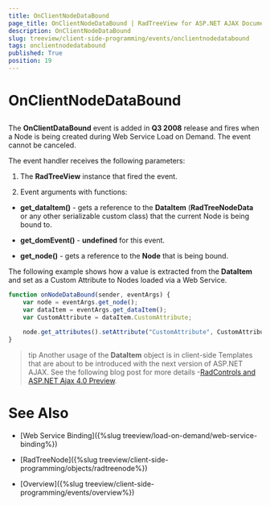 ```yaml
---
title: OnClientNodeDataBound
page_title: OnClientNodeDataBound | RadTreeView for ASP.NET AJAX Documentation
description: OnClientNodeDataBound
slug: treeview/client-side-programming/events/onclientnodedatabound
tags: onclientnodedatabound
published: True
position: 19
---
```


# OnClientNodeDataBound



## 

The **OnClientDataBound** event is added in **Q3 2008** release and fires when a Node is being created during Web Service Load on Demand. The event cannot be canceled.

The event handler receives the following parameters:

1. The **RadTreeView** instance that fired the event.

1. Event arguments with functions:

* **get_dataItem()** - gets a reference to the **DataItem** (**RadTreeNodeData** or any other serializable custom class) that the current Node is being bound to.

* **get_domEvent()** - **undefined** for this event.

* **get_node()** - gets a reference to the **Node** that is being bound.

The following example shows how a value is extracted from the **DataItem** and set as a Custom Attribute to Nodes loaded via a Web Service.

````JavaScript	
function onNodeDataBound(sender, eventArgs) {
    var node = eventArgs.get_node();
    var dataItem = eventArgs.get_dataItem();
    var CustomAttribute = dataItem.CustomAttribute;

    node.get_attributes().setAttribute("CustomAttribute", CustomAttribute);
}
````



>tip Another usage of the **DataItem** object is in client-side Templates that are about to be introduced with the next version of ASP.NET AJAX. See the following blog post for more details -[RadControls and ASP.NET Ajax 4.0 Preview](https://www.telerik.com/blogs/radcontrols-and-asp-net-ajax-4-0-preview).
>


# See Also

 * [Web Service Binding]({%slug treeview/load-on-demand/web-service-binding%})

 * [RadTreeNode]({%slug treeview/client-side-programming/objects/radtreenode%})

 * [Overview]({%slug treeview/client-side-programming/events/overview%})
